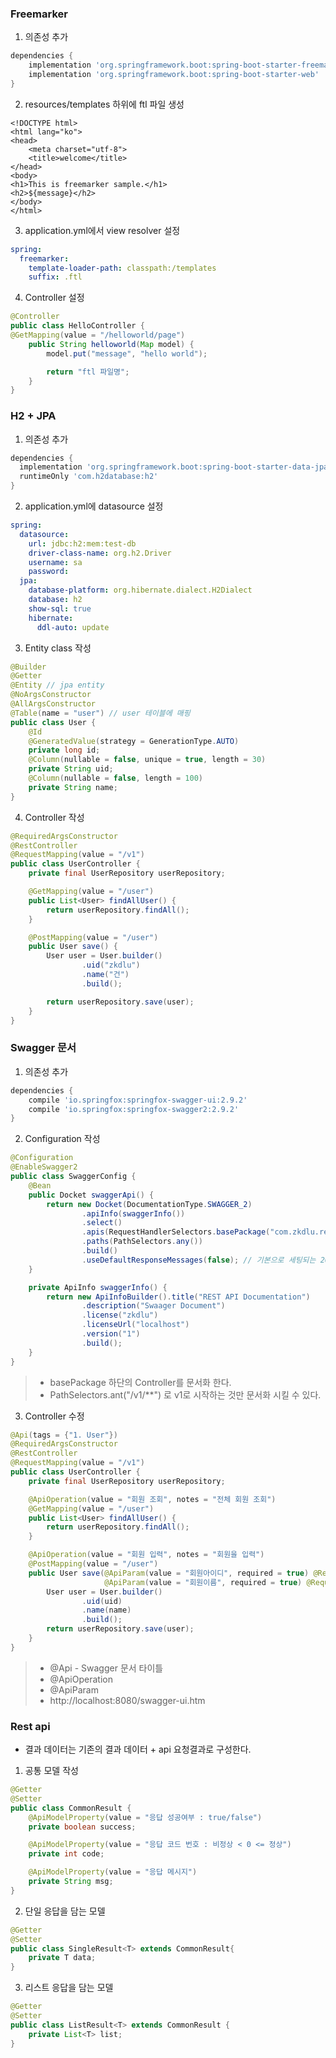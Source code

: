 ### Freemarker

1. 의존성 추가
```gradle
dependencies {
    implementation 'org.springframework.boot:spring-boot-starter-freemarker'
    implementation 'org.springframework.boot:spring-boot-starter-web'
}
```
2. resources/templates 하위에 ftl 파일 생성
```ftl
<!DOCTYPE html>
<html lang="ko">
<head>
    <meta charset="utf-8">
    <title>welcome</title>
</head>
<body>
<h1>This is freemarker sample.</h1>
<h2>${message}</h2>
</body>
</html>
```
3. application.yml에서 view resolver 설정
```yml
spring:
  freemarker:
    template-loader-path: classpath:/templates
    suffix: .ftl
```
4. Controller 설정
```java
@Controller
public class HelloController {
@GetMapping(value = "/helloworld/page")
    public String helloworld(Map model) {
        model.put("message", "hello world");

        return "ftl 파일명";
    }
}
```

### H2 + JPA

1. 의존성 추가
```gradle
dependencies {
  implementation 'org.springframework.boot:spring-boot-starter-data-jpa'
  runtimeOnly 'com.h2database:h2'
}
```
2. application.yml에 datasource 설정
```yml
spring:
  datasource:
    url: jdbc:h2:mem:test-db
    driver-class-name: org.h2.Driver
    username: sa
    password: 
  jpa:
    database-platform: org.hibernate.dialect.H2Dialect
    database: h2
    show-sql: true
    hibernate:
      ddl-auto: update
```
3. Entity class 작성
```java
@Builder
@Getter
@Entity // jpa entity
@NoArgsConstructor
@AllArgsConstructor
@Table(name = "user") // user 테이블에 매핑
public class User {
    @Id
    @GeneratedValue(strategy = GenerationType.AUTO)
    private long id;
    @Column(nullable = false, unique = true, length = 30)
    private String uid;
    @Column(nullable = false, length = 100)
    private String name;
}
```
4. Controller 작성
```java
@RequiredArgsConstructor
@RestController
@RequestMapping(value = "/v1")
public class UserController {
    private final UserRepository userRepository;

    @GetMapping(value = "/user")
    public List<User> findAllUser() {
        return userRepository.findAll();
    }

    @PostMapping(value = "/user")
    public User save() {
        User user = User.builder()
                .uid("zkdlu")
                .name("건")
                .build();

        return userRepository.save(user);
    }
}
```

### Swagger 문서
1. 의존성 추가
```gradle
dependencies {
    compile 'io.springfox:springfox-swagger-ui:2.9.2'
    compile 'io.springfox:springfox-swagger2:2.9.2'
}
```
2. Configuration 작성
```java
@Configuration
@EnableSwagger2
public class SwaggerConfig {
    @Bean
    public Docket swaggerApi() {
        return new Docket(DocumentationType.SWAGGER_2)
                .apiInfo(swaggerInfo())
                .select()
                .apis(RequestHandlerSelectors.basePackage("com.zkdlu.rest"))
                .paths(PathSelectors.any())
                .build()
                .useDefaultResponseMessages(false); // 기본으로 세팅되는 200,401,403,404 메시지를 표시 하지 않음
    }

    private ApiInfo swaggerInfo() {
        return new ApiInfoBuilder().title("REST API Documentation")
                .description("Swaager Document")
                .license("zkdlu")
                .licenseUrl("localhost")
                .version("1")
                .build();
    }
}
```
> - basePackage 하단의 Controller를 문서화 한다.
> - PathSelectors.ant("/v1/**") 로 v1로 시작하는 것만 문서화 시킬 수 있다.
3. Controller 수정
```java
@Api(tags = {"1. User"})
@RequiredArgsConstructor
@RestController
@RequestMapping(value = "/v1")
public class UserController {
    private final UserRepository userRepository;

    @ApiOperation(value = "회원 조회", notes = "전체 회원 조회")
    @GetMapping(value = "/user")
    public List<User> findAllUser() {
        return userRepository.findAll();
    }

    @ApiOperation(value = "회원 입력", notes = "회원을 입력")
    @PostMapping(value = "/user")
    public User save(@ApiParam(value = "회원아이디", required = true) @RequestParam String uid,
                     @ApiParam(value = "회원이름", required = true) @RequestParam String name) {
        User user = User.builder()
                .uid(uid)
                .name(name)
                .build();
        return userRepository.save(user);
    }
}
```
> - @Api - Swagger 문서 타이틀
> - @ApiOperation
> - @ApiParam
> - http://localhost:8080/swagger-ui.htm

### Rest api
- 결과 데이터는 기존의 결과 데이터 + api 요청결과로 구성한다.
1. 공통 모델 작성
```java
@Getter
@Setter
public class CommonResult {
    @ApiModelProperty(value = "응답 성공여부 : true/false")
    private boolean success;

    @ApiModelProperty(value = "응답 코드 번호 : 비정상 < 0 <= 정상")
    private int code;

    @ApiModelProperty(value = "응답 메시지")
    private String msg;
}
```
2. 단일 응답을 담는 모델
```java
@Getter
@Setter
public class SingleResult<T> extends CommonResult{
    private T data;
}
```
3. 리스트 응답을 담는 모델
```java
@Getter
@Setter
public class ListResult<T> extends CommonResult {
    private List<T> list;
}
```
